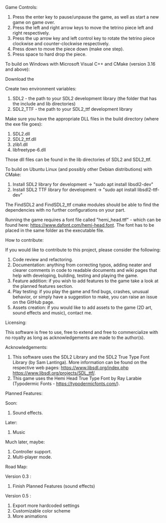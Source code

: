 Game Controls:

1) Press the enter key to pause/unpause the game, as well as start a new game on game over.
2) Press the left and right arrow keys to move the tetrino piece left and right respectively.
3) Press the up arrow key and left control key to rotate the tetrino piece clockwise and counter-clockwise respectively.
4) Press down to move the piece down (make one step).
5) Press space to hard drop the piece.

To build on Windows with Microsoft Visual C++ and CMake (version 3.16 and above):

Download the 

Create two environment variables:
1) SDL2 - the path to your SDL2 development library (the folder that has the include and lib directories)
2) SDL2_TTF - the path to your SDL2_ttf development library

Make sure you have the appropriate DLL files in the build directory (where the exe file goes):
1) SDL2.dll
2) SDL2_ttf.dll
3) zlib1.dll
4) libfreetype-6.dll

Those dll files can be found in the lib directories of SDL2 and SDL2_ttf.

To build on Ubuntu Linux (and possibly other Debian distributions) with CMake:

1) Install SDL2 library for development -> "sudo apt install libsdl2-dev"
2) Install SDL2 TTF library for development -> "sudo apt install libsdl2-ttf-dev"

The FindSDL2 and FindSDL2_ttf cmake modules should be able to find the dependencies with no further configurations on your part.

Running the game requires a font file called "hemi_head.ttf" - which can be found here: https://www.dafont.com/hemi-head.font.
The font has to be placed in the same folder as the executable file.

How to contribute:

If you would like to contribute to this project, please consider the following:

1) Code review and refactoring.
2) Documentation: anything from correcting typos, adding neater and clearer comments in code to readable documents and wiki pages that help with developing, building, testing and playing the game.
3) Feature addition: if you wish to add features to the game take a look at the planned features section. 
4) Play testing: if you play the game and find bugs, crashes, unusual behavior, or simply have a suggestion to make, you can raise an issue on the GitHub page.
5) Assets creation: if you would like to add assets to the game (2D art, sound effects and music), contact me.

Licensing:

This software is free to use, free to extend and free to commercialize with no royalty as long as acknowledgements are made to the author(s).

Acknowledgements:

1) This software uses the SDL2 Library and the SDL2 True Type Font Library (by Sam Lantinga). More information can be found on the respective web pages: https://www.libsdl.org/index.php https://www.libsdl.org/projects/SDL_ttf/. 
2) This game uses the Hemi Head True Type Font by Ray Larabie (Typodermic Fonts - https://typodermicfonts.com/).

Planned Features:

Soon:

1) Sound effects.

Later:
1) Music

Much later, maybe:

1) Controller support.
2) Multi-player mode.

Road Map:

Version 0.3 :

1) Finish Planned Features (sound effects)

Version 0.5 : 

1) Export more hardcoded settings
2) Customizable color scheme
3) More animations